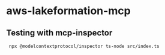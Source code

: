 # aws-lakeformation-mcp

## Testing with mcp-inspector
```
 npx @modelcontextprotocol/inspector ts-node src/index.ts
 ```
